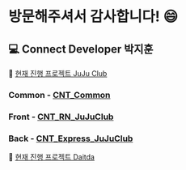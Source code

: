 # 방문해주셔서 감사합니다! 😄  

## :computer: Connect Developer 박지훈  




:beer: [현재 진행 프로젝트 JuJu Club](https://github.com/users/HeroNoah/projects/7)



### Common - [CNT_Common](https://github.com/HeroNoah/CNT_Common)

### Front - [CNT_RN_JuJuClub](https://github.com/HeroNoah/CNT_RN_JuJuClub)

### Back - [CNT_Express_JuJuClub](https://github.com/HeroNoah/CNT_Express_JuJuClub)




:office: [현재 진행 프로젝트 Daitda](https://github.com/users/HeroNoah/projects/5)
